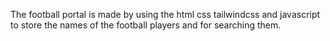 The football portal is made by using the html css tailwindcss and javascript to store the names of the football players and for searching them.
